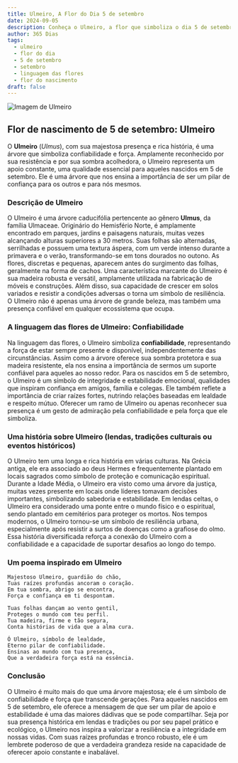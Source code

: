 ```yaml
---
title: Ulmeiro, A Flor do Dia 5 de setembro
date: 2024-09-05
description: Conheça o Ulmeiro, a flor que simboliza o dia 5 de setembro e seu significado 'Confiabilidade'. Explore a beleza e o simbolismo desta flor encantadora.
author: 365 Dias
tags:
  - ulmeiro
  - flor do dia
  - 5 de setembro
  - setembro
  - linguagem das flores
  - flor do nascimento
draft: false
---
```


![Imagem de Ulmeiro](https://cdn.pixabay.com/photo/2013/06/26/21/14/leaves-141613_640.jpg#center)


## Flor de nascimento de 5 de setembro: Ulmeiro

O **Ulmeiro** (_Ulmus_), com sua majestosa presença e rica história, é uma árvore que simboliza confiabilidade e força. Amplamente reconhecido por sua resistência e por sua sombra acolhedora, o Ulmeiro representa um apoio constante, uma qualidade essencial para aqueles nascidos em 5 de setembro. Ele é uma árvore que nos ensina a importância de ser um pilar de confiança para os outros e para nós mesmos.

### Descrição de Ulmeiro

O Ulmeiro é uma árvore caducifólia pertencente ao gênero **Ulmus**, da família Ulmaceae. Originário do Hemisfério Norte, é amplamente encontrado em parques, jardins e paisagens naturais, muitas vezes alcançando alturas superiores a 30 metros. Suas folhas são alternadas, serrilhadas e possuem uma textura áspera, com um verde intenso durante a primavera e o verão, transformando-se em tons dourados no outono. As flores, discretas e pequenas, aparecem antes do surgimento das folhas, geralmente na forma de cachos. Uma característica marcante do Ulmeiro é sua madeira robusta e versátil, amplamente utilizada na fabricação de móveis e construções. Além disso, sua capacidade de crescer em solos variados e resistir a condições adversas o torna um símbolo de resiliência. O Ulmeiro não é apenas uma árvore de grande beleza, mas também uma presença confiável em qualquer ecossistema que ocupa.

### A linguagem das flores de Ulmeiro: Confiabilidade

Na linguagem das flores, o Ulmeiro simboliza **confiabilidade**, representando a força de estar sempre presente e disponível, independentemente das circunstâncias. Assim como a árvore oferece sua sombra protetora e sua madeira resistente, ela nos ensina a importância de sermos um suporte confiável para aqueles ao nosso redor. Para os nascidos em 5 de setembro, o Ulmeiro é um símbolo de integridade e estabilidade emocional, qualidades que inspiram confiança em amigos, família e colegas. Ele também reflete a importância de criar raízes fortes, nutrindo relações baseadas em lealdade e respeito mútuo. Oferecer um ramo de Ulmeiro ou apenas reconhecer sua presença é um gesto de admiração pela confiabilidade e pela força que ele simboliza.

### Uma história sobre Ulmeiro (lendas, tradições culturais ou eventos históricos)

O Ulmeiro tem uma longa e rica história em várias culturas. Na Grécia antiga, ele era associado ao deus Hermes e frequentemente plantado em locais sagrados como símbolo de proteção e comunicação espiritual. Durante a Idade Média, o Ulmeiro era visto como uma árvore da justiça, muitas vezes presente em locais onde líderes tomavam decisões importantes, simbolizando sabedoria e estabilidade. Em lendas celtas, o Ulmeiro era considerado uma ponte entre o mundo físico e o espiritual, sendo plantado em cemitérios para proteger os mortos. Nos tempos modernos, o Ulmeiro tornou-se um símbolo de resiliência urbana, especialmente após resistir a surtos de doenças como a grafiose do olmo. Essa história diversificada reforça a conexão do Ulmeiro com a confiabilidade e a capacidade de suportar desafios ao longo do tempo.

### Um poema inspirado em Ulmeiro

```
Majestoso Ulmeiro, guardião do chão,  
Tuas raízes profundas ancoram o coração.  
Em tua sombra, abrigo se encontra,  
Força e confiança em ti despontam.  

Tuas folhas dançam ao vento gentil,  
Proteges o mundo com teu perfil.  
Tua madeira, firme e tão segura,  
Conta histórias de vida que a alma cura.  

Ó Ulmeiro, símbolo de lealdade,  
Eterno pilar de confiabilidade.  
Ensinas ao mundo com tua presença,  
Que a verdadeira força está na essência.  
```

### Conclusão

O Ulmeiro é muito mais do que uma árvore majestosa; ele é um símbolo de confiabilidade e força que transcende gerações. Para aqueles nascidos em 5 de setembro, ele oferece a mensagem de que ser um pilar de apoio e estabilidade é uma das maiores dádivas que se pode compartilhar. Seja por sua presença histórica em lendas e tradições ou por seu papel prático e ecológico, o Ulmeiro nos inspira a valorizar a resiliência e a integridade em nossas vidas. Com suas raízes profundas e tronco robusto, ele é um lembrete poderoso de que a verdadeira grandeza reside na capacidade de oferecer apoio constante e inabalável.